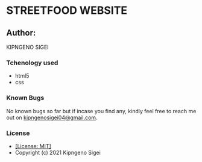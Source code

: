 # STREETFOOD WEBSITE

## Author:

KIPNGENO SIGEI

### Tchenology used
* html5
* css

### Known Bugs
No known bugs so far but if incase you find any, kindly feel free to reach me out on kipngenosigei04@gmail.com.

### License

* [[License: MIT]](LICENSE.md)
* Copyright (c) 2021 Kipngeno Sigei

